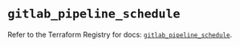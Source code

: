 # `gitlab_pipeline_schedule`

Refer to the Terraform Registry for docs: [`gitlab_pipeline_schedule`](https://registry.terraform.io/providers/gitlabhq/gitlab/17.0.0/docs/resources/pipeline_schedule).
